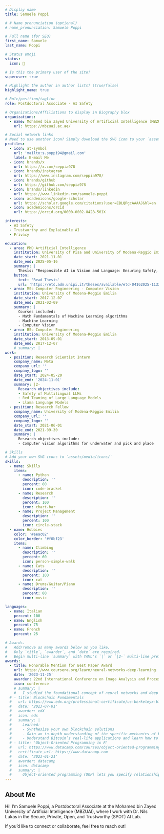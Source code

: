 ```yaml
---
# Display name
title: Samuele Poppi

# # Name pronunciation (optional)
# name_pronunciation: Samuele Poppi

# Full name (for SEO)
first_name: Samuele
last_name: Poppi

# Status emoji
status:
  icon: 🦾

# Is this the primary user of the site?
superuser: true

# Highlight the author in author lists? (true/false)
highlight_name: true

# Role/position/tagline
role: Postdoctoral Associate - AI Safety

# Organizations/Affiliations to display in Biography blox
organizations:
  - name: Mohamed bin Zayed University of Artificial Intelligence (MBZUAI)
    url: https://mbzuai.ac.ae/

# Social network links
# Need to use another icon? Simply download the SVG icon to your `assets/media/icons/` folder.
profiles:
  - icon: at-symbol
    url: 'mailto:s.poppi94@gmail.com'
    label: E-mail Me
  - icon: brands/x
    url: https://x.com/seppia978
  - icon: brands/instagram
    url: https://www.instagram.com/seppia978/
  - icon: brands/github
    url: https://github.com/seppia978
  - icon: brands/linkedin
    url: https://www.linkedin.com/samuele-poppi
  - icon: academicons/google-scholar
    url: https://scholar.google.com/citations?user=EBLQPgcAAAAJ&hl=en
  - icon: academicons/orcid
    url: https://orcid.org/0000-0002-8428-501X

interests:
  - AI Safety
  - Trustworthy and Explainable AI
  - Privacy

education:
  - area: PhD Artificial Intelligence
    institution: University of Pisa and University of Modena-Reggio Emilia
    date_start: 2021-11-01
    date_end: 2025-05-16
    summary: |
      Thesis: "Responsible AI in Vision and Language: Ensuring Safety, Ethics, and Transparency in Modern Models
    button:
      text: 'Read Thesis'
      url: 'https://etd.adm.unipi.it/theses/available/etd-04162025-113306/'
  - area: MSc Computer Engineering - Computer Vision
    institution: University of Modena-Reggio Emilia
    date_start: 2017-12-07
    date_end: 2021-02-09
    summary: |
      Courses included:
      - Math Fundamentals of Machine Learning algorithms
      - Machine Learning
      - Computer Vision
  - area: BSc Computer Engineering
    institution: University of Modena-Reggio Emilia
    date_start: 2013-09-01
    date_end: 2017-12-07
    # summary: |
work:
  - position: Research Scientist Intern
    company_name: Meta
    company_url: ''
    company_logo: ''
    date_start: 2024-05-20
    date_end: '2024-11-01'
    summary: |2-
      Research objectives include:
      - Safety of Multilingual LLMs
      - Red Teaming of Large Language Models
      - Llama Language Models
  - position: Research Fellow
    company_name: University of Modena-Reggio Emilia
    company_url: ''
    company_logo: ''
    date_start: 2021-06-01
    date_end: 2021-09-30
    summary: |
      Research objectives include:
      - Computer vision algorithms for underwater and pick and place

# Skills
# Add your own SVG icons to `assets/media/icons/`
skills:
  - name: Skills
    items:
      - name: Python
        description: ''
        percent: 80
        icon: code-bracket
      - name: Research
        description: ''
        percent: 100
        icon: chart-bar
      - name: Project Management
        description: ''
        percent: 100
        icon: circle-stack
  - name: Hobbies
    color: '#eeac02'
    color_border: '#f0bf23'
    items:
      - name: Climbing
        description: ''
        percent: 60
        icon: person-simple-walk
      - name: Cats
        description: ''
        percent: 100
        icon: cat
      - name: Drums/Guitar/Piano
        description: ''
        percent: 80
        icon: music

languages:
  - name: Italian
    percent: 100
  - name: English
    percent: 75
  - name: French
    percent: 25

# Awards.
#   Add/remove as many awards below as you like.
#   Only `title`, `awarder`, and `date` are required.
#   Begin multi-line `summary` with YAML's `|` or `|2-` multi-line prefix and indent 2 spaces below.
awards:
  - title: Honorable Mention for Best Paper Award
    url: https://www.coursera.org/learn/neural-networks-deep-learning
    date: '2023-11-25'
    awarder: 22nd International Conference on Image Analysis and Processing
    icon: conference
    # summary: |
    #   I studied the foundational concept of neural networks and deep learning. By the end, I was familiar with the significant technological trends driving the rise of deep learning; build, train, and apply fully connected deep neural networks; implement efficient (vectorized) neural networks; identify key parameters in a neural network’s architecture; and apply deep learning to your own applications.
  # - title: Blockchain Fundamentals
  #   url: https://www.edx.org/professional-certificate/uc-berkeleyx-blockchain-fundamentals
  #   date: '2023-07-01'
  #   awarder: edX
  #   icon: edx
  #   summary: |
  #     Learned:
  #     - Synthesize your own blockchain solutions
  #     - Gain an in-depth understanding of the specific mechanics of Bitcoin
  #     - Understand Bitcoin’s real-life applications and learn how to attack and destroy Bitcoin, Ethereum, smart contracts and Dapps, and alternatives to Bitcoin’s Proof-of-Work consensus algorithm
  # - title: 'Object-Oriented Programming in R'
  #   url: https://www.datacamp.com/courses/object-oriented-programming-with-s3-and-r6-in-r
  #   certificate_url: https://www.datacamp.com
  #   date: '2023-01-21'
  #   awarder: datacamp
  #   icon: datacamp
  #   summary: |
  #     Object-oriented programming (OOP) lets you specify relationships between functions and the objects that they can act on, helping you manage complexity in your code. This is an intermediate level course, providing an introduction to OOP, using the S3 and R6 systems. S3 is a great day-to-day R programming tool that simplifies some of the functions that you write. R6 is especially useful for industry-specific analyses, working with web APIs, and building GUIs.
---
```


## About Me

Hi! I’m Samuele Poppi, a Postdoctoral Associate at the Mohamed bin Zayed University of Artificial Intelligence (MBZUAI), where I work with Dr. Nils Lukas in the Secure, Private, Open, and Trustworthy (SPOT) AI Lab.

If you’d like to connect or collaborate, feel free to reach out!
